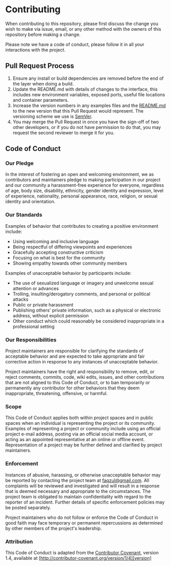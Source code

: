 # Contributing

When contributing to this repository, please first discuss the change you wish to make via issue,
email, or any other method with the owners of this repository before making a change. 

Please note we have a code of conduct, please follow it in all your interactions with the project.

## Pull Request Process

1. Ensure any install or build dependencies are removed before the end of the layer when doing a 
   build.
2. Update the README.md with details of changes to the interface, this includes new environment 
   variables, exposed ports, useful file locations and container parameters.
3. Increase the version numbers in any examples files and the [README.md](https://github.com/FaqZul/CodeIgniter-CRUD-Model/blob/1.0.0/README.md) to the new version that this
   Pull Request would represent. The versioning scheme we use is [SemVer](http://semver.org/).
4. You may merge the Pull Request in once you have the sign-off of two other developers, or if you 
   do not have permission to do that, you may request the second reviewer to merge it for you.

## Code of Conduct

### Our Pledge

In the interest of fostering an open and welcoming environment, we as
contributors and maintainers pledge to making participation in our project and
our community a harassment-free experience for everyone, regardless of age, body
size, disability, ethnicity, gender identity and expression, level of experience,
nationality, personal appearance, race, religion, or sexual identity and
orientation.

### Our Standards

Examples of behavior that contributes to creating a positive environment
include:

* Using welcoming and inclusive language
* Being respectful of differing viewpoints and experiences
* Gracefully accepting constructive criticism
* Focusing on what is best for the community
* Showing empathy towards other community members

Examples of unacceptable behavior by participants include:

* The use of sexualized language or imagery and unwelcome sexual attention or
advances
* Trolling, insulting/derogatory comments, and personal or political attacks
* Public or private harassment
* Publishing others' private information, such as a physical or electronic
  address, without explicit permission
* Other conduct which could reasonably be considered inappropriate in a
  professional setting

### Our Responsibilities

Project maintainers are responsible for clarifying the standards of acceptable
behavior and are expected to take appropriate and fair corrective action in
response to any instances of unacceptable behavior.

Project maintainers have the right and responsibility to remove, edit, or
reject comments, commits, code, wiki edits, issues, and other contributions
that are not aligned to this Code of Conduct, or to ban temporarily or
permanently any contributor for other behaviors that they deem inappropriate,
threatening, offensive, or harmful.

### Scope

This Code of Conduct applies both within project spaces and in public spaces
when an individual is representing the project or its community. Examples of
representing a project or community include using an official project e-mail
address, posting via an official social media account, or acting as an appointed
representative at an online or offline event. Representation of a project may be
further defined and clarified by project maintainers.

### Enforcement

Instances of abusive, harassing, or otherwise unacceptable behavior may be
reported by contacting the project team at [faqzul@gmail.com](mailto:faqzul@gmail.com). All
complaints will be reviewed and investigated and will result in a response that
is deemed necessary and appropriate to the circumstances. The project team is
obligated to maintain confidentiality with regard to the reporter of an incident.
Further details of specific enforcement policies may be posted separately.

Project maintainers who do not follow or enforce the Code of Conduct in good
faith may face temporary or permanent repercussions as determined by other
members of the project's leadership.

### Attribution

This Code of Conduct is adapted from the [Contributor Covenant][homepage], version 1.4,
available at [http://contributor-covenant.org/version/1/4][version]

[homepage]: http://contributor-covenant.org
[version]: http://contributor-covenant.org/version/1/4/